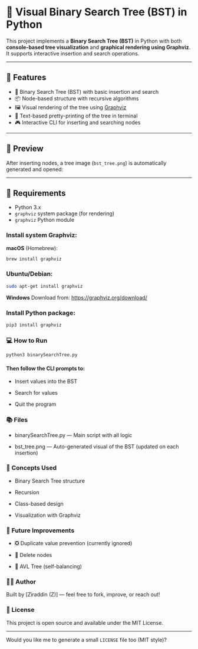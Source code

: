 # 🌳 Visual Binary Search Tree (BST) in Python

This project implements a **Binary Search Tree (BST)** in Python with both **console-based tree visualization**
and **graphical rendering using Graphviz**. It supports interactive insertion and search operations.

---

## 🚀 Features

- 🧠 Binary Search Tree (BST) with basic insertion and search
- 📦 Node-based structure with recursive algorithms
- 🖼 Visual rendering of the tree using [Graphviz](https://graphviz.org/)
- 📄 Text-based pretty-printing of the tree in terminal
- 🎮 Interactive CLI for inserting and searching nodes

---

## 📸 Preview

After inserting nodes, a tree image (`bst_tree.png`) is automatically generated and opened:

---

## 🧩 Requirements

- Python 3.x
- `graphviz` system package (for rendering)
- `graphviz` Python module

### Install system Graphviz:

**macOS** (Homebrew):

```bash
brew install graphviz
```

### Ubuntu/Debian:

```bash
sudo apt-get install graphviz
```

**Windows**
Download from: https://graphviz.org/download/

### Install Python package:

```bash
pip3 install graphviz
```

### 💻 How to Run

```bash
python3 binarySearchTree.py
```

#### Then follow the CLI prompts to:

- Insert values into the BST

- Search for values

- Quit the program

### 📚 Files

- binarySearchTree.py — Main script with all logic

- bst_tree.png — Auto-generated visual of the BST (updated on each insertion)

### 🧠 Concepts Used

- Binary Search Tree structure

- Recursion

- Class-based design

- Visualization with Graphviz

### 🙌 Future Improvements

- ❎ Duplicate value prevention (currently ignored)

- 🔁 Delete nodes

- 📏 AVL Tree (self-balancing)

### 👨‍💻 Author

Built by [Ziraddin (Z)] — feel free to fork, improve, or reach out!

### 📝 License

This project is open source and available under the MIT License.

---

Would you like me to generate a small `LICENSE` file too (MIT style)?
